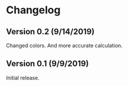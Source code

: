 # Changelog
## Version 0.2 (9/14/2019)
Changed colors. And more accurate calculation.
## Version 0.1 (9/9/2019)
Initial release.